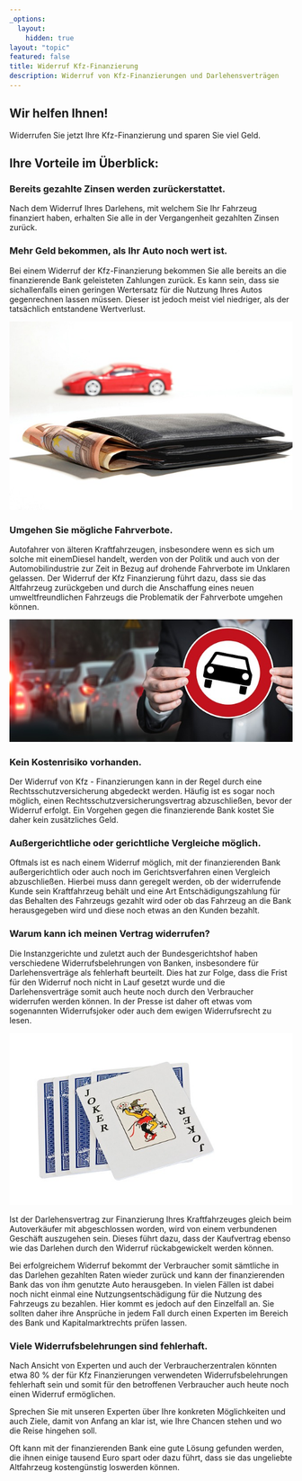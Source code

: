 ```yaml
---
_options:
  layout:
    hidden: true
layout: "topic"
featured: false
title: Widerruf Kfz-Finanzierung
description: Widerruf von Kfz-Finanzierungen und Darlehensverträgen
---
```


## **Wir helfen Ihnen!**

Widerrufen Sie jetzt Ihre Kfz-Finanzierung und sparen Sie viel Geld.

## **Ihre Vorteile im &Uuml;berblick:**

### **Bereits gezahlte Zinsen werden zur&uuml;ckerstattet.**

Nach dem Widerruf Ihres Darlehens, mit welchem Sie Ihr Fahrzeug finanziert haben, erhalten Sie alle in der Vergangenheit gezahlten Zinsen zur&uuml;ck.

### **Mehr Geld bekommen, als Ihr Auto noch wert ist.**

Bei einem Widerruf der Kfz-Finanzierung bekommen Sie alle bereits an die finanzierende Bank geleisteten Zahlungen zur&uuml;ck. Es kann sein, dass sie sichallenfalls einen geringen Wertersatz f&uuml;r die Nutzung Ihres Autos gegenrechnen lassen m&uuml;ssen. Dieser ist jedoch meist viel niedriger, als der tats&auml;chlich entstandene Wertverlust.

![Geld zurück bei Widerruf](/uploads/auto-financing-2157347-640-1.jpg)

### **Umgehen Sie m&ouml;gliche Fahrverbote.**

Autofahrer von &auml;lteren Kraftfahrzeugen, insbesondere wenn es sich um solche mit einemDiesel handelt, werden von der Politik und auch von der Automobilindustrie zur Zeit in Bezug auf drohende Fahrverbote im Unklaren gelassen. Der Widerruf der Kfz Finanzierung f&uuml;hrt dazu, dass sie das Altfahrzeug zur&uuml;ckgeben und durch die Anschaffung eines neuen umweltfreundlichen Fahrzeugs die Problematik der Fahrverbote umgehen k&ouml;nnen.

![Fahrverbote drohen](/uploads/auto-2679743-640-2.jpg)

### **Kein Kostenrisiko vorhanden.**

Der Widerruf von Kfz - Finanzierungen kann in der Regel durch eine Rechtsschutzversicherung abgedeckt werden. H&auml;ufig ist es sogar noch m&ouml;glich, einen Rechtsschutzversicherungsvertrag abzuschlie&szlig;en, bevor der Widerruf erfolgt. Ein Vorgehen gegen die finanzierende Bank kostet Sie daher kein zus&auml;tzliches Geld.

### **Au&szlig;ergerichtliche oder gerichtliche Vergleiche m&ouml;glich.**

Oftmals ist es nach einem Widerruf m&ouml;glich, mit der finanzierenden Bank au&szlig;ergerichtlich oder auch noch im Gerichtsverfahren einen Vergleich abzuschlie&szlig;en. Hierbei muss dann geregelt werden, ob der widerrufende Kunde sein Kraftfahrzeug beh&auml;lt und eine Art Entsch&auml;digungszahlung f&uuml;r das Behalten des Fahrzeugs gezahlt wird oder ob das Fahrzeug an die Bank herausgegeben wird und diese noch etwas an den Kunden bezahlt.

### **Warum kann ich meinen Vertrag widerrufen?**

Die Instanzgerichte und zuletzt auch der Bundesgerichtshof haben verschiedene Widerrufsbelehrungen von Banken, insbesondere f&uuml;r Darlehensvertr&auml;ge als fehlerhaft beurteilt. Dies hat zur Folge, dass die Frist f&uuml;r den Widerruf noch nicht in Lauf gesetzt wurde und die Darlehensvertr&auml;ge somit auch heute noch durch den Verbraucher widerrufen werden k&ouml;nnen. In der Presse ist daher oft etwas vom sogenannten Widerrufsjoker oder auch dem ewigen Widerrufsrecht zu lesen.

![Widerrufs-Joker?](/uploads/joker-164030-640.jpg)

Ist der Darlehensvertrag zur Finanzierung Ihres Kraftfahrzeuges gleich beim Autoverk&auml;ufer mit abgeschlossen worden, wird von einem verbundenen Gesch&auml;ft auszugehen sein. Dieses f&uuml;hrt dazu, dass der Kaufvertrag ebenso wie das Darlehen durch den Widerruf r&uuml;ckabgewickelt werden k&ouml;nnen.

Bei erfolgreichem Widerruf bekommt der Verbraucher somit s&auml;mtliche in das Darlehen gezahlten Raten wieder zur&uuml;ck und kann der finanzierenden Bank das von ihm genutzte Auto herausgeben. In vielen F&auml;llen ist dabei noch nicht einmal eine Nutzungsentsch&auml;digung f&uuml;r die Nutzung des Fahrzeugs zu bezahlen. Hier kommt es jedoch auf den Einzelfall an. Sie sollten daher ihre Anspr&uuml;che in jedem Fall durch einen Experten im Bereich des Bank und Kapitalmarktrechts pr&uuml;fen lassen.

### **Viele Widerrufsbelehrungen sind fehlerhaft.**

Nach Ansicht von Experten und auch der Verbraucherzentralen k&ouml;nnten etwa 80 % der f&uuml;r Kfz Finanzierungen verwendeten Widerrufsbelehrungen fehlerhaft sein und somit f&uuml;r den betroffenen Verbraucher auch heute noch einen Widerruf erm&ouml;glichen.

Sprechen Sie mit unseren Experten &uuml;ber Ihre konkreten M&ouml;glichkeiten und auch Ziele, damit von Anfang an klar ist, wie Ihre Chancen stehen und wo die Reise hingehen soll.

Oft kann mit der finanzierenden Bank eine gute L&ouml;sung gefunden werden, die ihnen einige tausend Euro spart oder dazu f&uuml;hrt, dass sie das ungeliebte Altfahrzeug kosteng&uuml;nstig loswerden k&ouml;nnen.
